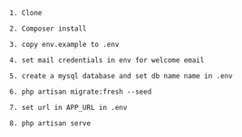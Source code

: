     1. Clone
    
    2. Composer install
    
    3. copy env.example to .env
    
    4. set mail credentials in env for welcome email
    
    5. create a mysql database and set db name name in .env
    
    6. php artisan migrate:fresh --seed
    
    7. set url in APP_URL in .env
    
    8. php artisan serve
